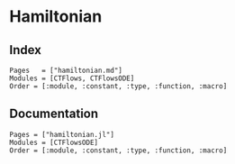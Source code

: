 # Hamiltonian

## Index

```@index
Pages   = ["hamiltonian.md"]
Modules = [CTFlows, CTFlowsODE]
Order = [:module, :constant, :type, :function, :macro]
```

## Documentation

```@autodocs
Pages = ["hamiltonian.jl"]
Modules = [CTFlowsODE]
Order = [:module, :constant, :type, :function, :macro]
```
